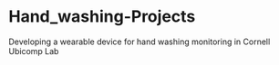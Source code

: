 # Hand_washing-Projects
Developing a wearable device for hand washing monitoring in Cornell Ubicomp Lab
